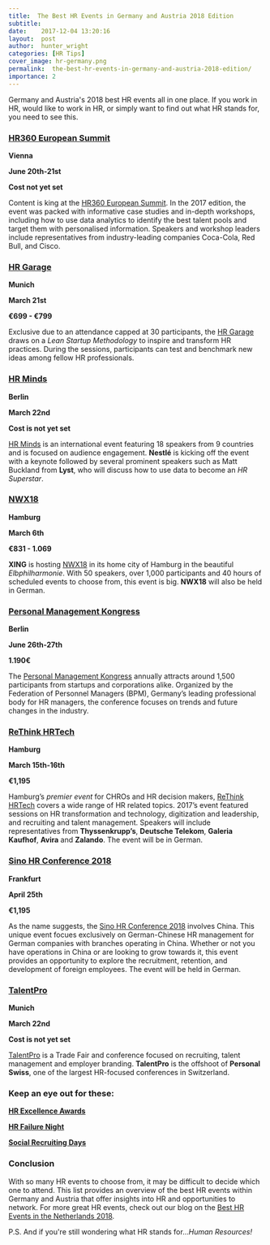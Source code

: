 ```yaml
---
title:  The Best HR Events in Germany and Austria 2018 Edition
subtitle:
date:    2017-12-04 13:20:16
layout:  post
author:  hunter_wright
categories: [HR Tips]
cover_image: hr-germany.png
permalink:  the-best-hr-events-in-germany-and-austria-2018-edition/
importance: 2
---
```


Germany and Austria's 2018 best HR events all in one place. If you work in HR, would like to work in HR, or simply want to find out what HR stands for, you need to see this.  

<!--more-->

### [HR360 European Summit](http://hr360.wbresearch.com/)

**Vienna**

**June 20th-21st**

**Cost not yet set**

Content is king at the [HR360 European Summit](http://hr360.wbresearch.com/). In the 2017 edition, the event was packed with informative case studies and in-depth workshops, including how to use data analytics to identify the best talent pools and target them with personalised information. Speakers and workshop leaders include representatives from industry-leading companies Coca-Cola, Red Bull, and Cisco.  

### [HR Garage](https://hr-garage.de/index.php#termine)

**Munich**

**March 21st**

**€699 - €799**

Exclusive due to an attendance capped at 30 participants, the [HR Garage](https://hr-garage.de/index.php#termine) draws on a *Lean Startup Methodology* to inspire and transform HR practices.  During the sessions, participants can test and benchmark new ideas among fellow HR professionals.  

### [HR Minds](https://hr-minds.quadriga.eu/)

**Berlin** 

**March 22nd**

**Cost is not yet set**

[HR Minds](https://hr-minds.quadriga.eu/) is an international event featuring 18 speakers from 9 countries and is focused on audience engagement. **Nestlé** is kicking off the event with a keynote followed by several prominent speakers such as Matt Buckland from **Lyst**, who will discuss how to use data to become an _HR Superstar_.   

### [NWX18](https://newworkexperience.xing.com/)

**Hamburg**

**March 6th**

**€831 - 1.069**

**XING** is hosting [NWX18](https://newworkexperience.xing.com/) in its home city of Hamburg in the beautiful *Elbphilharmonie*. With 50 speakers, over 1,000 participants and 40 hours of scheduled events to choose from, this event is big. **NWX18** will also be held in German.

### [Personal Management Kongress](https://www.personalmanagementkongress.de/)

**Berlin**

**June 26th-27th**

**1.190€**

The [Personal Management Kongress](https://www.personalmanagementkongress.de/) annually attracts around 1,500 participants from startups and corporations alike. Organized by the Federation of Personnel Managers (BPM), Germany’s leading professional body for HR managers, the conference focuses on trends and future changes in the industry. 

### [ReThink HRTech](http://rethink-hrtech.de/de/)

**Hamburg**

**March 15th-16th**

**€1,195**

Hamburg’s *premier event* for CHROs and HR decision makers, [ReThink HRTech](http://rethink-hrtech.de/de/) covers a wide range of HR related topics. 2017’s event featured sessions on HR transformation and technology, digitization and leadership, and recruiting and talent management. Speakers will include representatives from **Thyssenkrupp’s**, **Deutsche Telekom**, **Galeria Kaufhof**, **Avira** and **Zalando**. The event will be in German. 

### [Sino HR Conference 2018](http://www.sino-hr-conference.com/en/home.html)

**Frankfurt**

**April 25th**

**€1,195**

As the name suggests, the [Sino HR Conference 2018](http://www.sino-hr-conference.com/en/home.html) involves China. This unique event focues exclusively on German-Chinese HR management for German companies with branches operating in China. Whether or not you have operations in China or are looking to grow towards it, this event provides an opportunity to explore the recruitment, retention, and development of foreign employees. The event will be held in German. 

### [TalentPro](http://www.talentpro.de/home.html)

**Munich**

**March 22nd**

**Cost is not yet set**

[TalentPro](http://www.talentpro.de/home.html) is a Trade Fair and conference focused on recruiting, talent management and employer branding. **TalentPro** is the offshoot of **Personal Swiss**, one of the largest HR-focused conferences in Switzerland.

### Keep an eye out for these:

**[HR Excellence Awards](https://www.hr-excellence-awards.de/kategorien/)**

**[HR Failure Night](http://failure-night.com/zukuenftige-veranstaltungen/)**

**[Social Recruiting Days](https://www.socialrecruitingdays.de/en/)**

### Conclusion

With so many HR events to choose from, it may be difficult to decide which one to attend. This list provides an overview of the best HR events within Germany and Austria that offer insights into HR and opportunities to network. For more great HR events, check out our blog on the [Best HR Events in the Netherlands 2018](blog.honeypot.io/the-best-hr-events-in-the-netherlands/).


P.S. And if you're still wondering what HR stands for...*Human Resources!*


